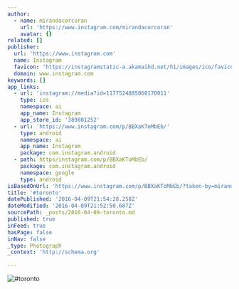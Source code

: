 ```yaml
---
author:
  - name: mirandacorcoran
    url: 'https://www.instagram.com/mirandacorcoran'
    avatar: {}
related: []
publisher:
  url: 'https://www.instagram.com'
  name: Instagram
  favicon: 'https://instagramstatic-a.akamaihd.net/h1/images/ico/favicon.ico/7cdab0872b15.ico'
  domain: www.instagram.com
keywords: []
app_links:
  - url: 'instagram://media?id=1177524885060170011'
    type: ios
    namespace: ai
    app_name: Instagram
    app_store_id: '389801252'
  - url: 'https://www.instagram.com/p/BBXaKToMbEb/'
    type: android
    namespace: ai
    app_name: Instagram
    package: com.instagram.android
  - path: https/instagram.com/p/BBXaKToMbEb/
    package: com.instagram.android
    namespace: google
    type: android
isBasedOnUrl: 'https://www.instagram.com/p/BBXaKToMbEb/?taken-by=mirandacorcoran'
title: '#toronto'
datePublished: '2016-04-09T21:54:28.258Z'
dateModified: '2016-04-09T21:52:50.607Z'
sourcePath: _posts/2016-04-09-toronto.md
published: true
inFeed: true
hasPage: false
inNav: false
_type: Photograph
_context: 'http://schema.org'

---
```

![#toronto](https://scontent.cdninstagram.com/t51.2885-15/s640x640/sh0.08/e35/12568245_565402743634394_1474727348_n.jpg?ig_cache_key=MTE3NzUyNDg4NTA2MDE3MDAxMQ%3D%3D.2)